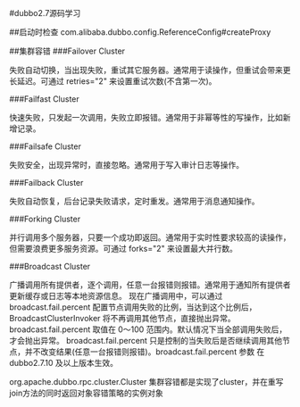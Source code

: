 #dubbo2.7源码学习

##启动时检查
com.alibaba.dubbo.config.ReferenceConfig#createProxy

##集群容错
###Failover Cluster

失败自动切换，当出现失败，重试其它服务器。通常用于读操作，但重试会带来更长延迟。可通过 retries="2" 来设置重试次数(不含第一次)。

###Failfast Cluster

快速失败，只发起一次调用，失败立即报错。通常用于非幂等性的写操作，比如新增记录。

###Failsafe Cluster

失败安全，出现异常时，直接忽略。通常用于写入审计日志等操作。

###Failback Cluster

失败自动恢复，后台记录失败请求，定时重发。通常用于消息通知操作。

###Forking Cluster

并行调用多个服务器，只要一个成功即返回。通常用于实时性要求较高的读操作，但需要浪费更多服务资源。可通过 forks="2" 来设置最大并行数。

###Broadcast Cluster

广播调用所有提供者，逐个调用，任意一台报错则报错。通常用于通知所有提供者更新缓存或日志等本地资源信息。
现在广播调用中，可以通过 broadcast.fail.percent 配置节点调用失败的比例，当达到这个比例后，BroadcastClusterInvoker 将不再调用其他节点，直接抛出异常。 broadcast.fail.percent 取值在 0～100 范围内。默认情况下当全部调用失败后，才会抛出异常。 broadcast.fail.percent 只是控制的当失败后是否继续调用其他节点，并不改变结果(任意一台报错则报错)。broadcast.fail.percent 参数 在 dubbo2.7.10 及以上版本生效。

org.apache.dubbo.rpc.cluster.Cluster
集群容错都是实现了cluster，并在重写join方法的同时返回对象容错策略的实例对象